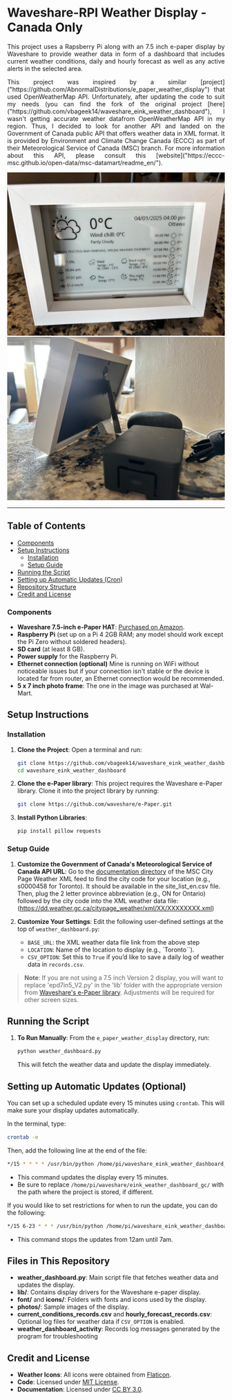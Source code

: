 

# Waveshare-RPI Weather Display - Canada Only

<p align="justify">
This project uses a Rapsberry Pi along with an 7.5 inch e-paper display by Waveshare to provide weather data in form of a dashboard that includes current weather conditions, daily and hourly forecast as well as any active alerts in the selected area. 
</p>

<p align="justify">
This project was inspired by a similar [project]("https://github.com/AbnormalDistributions/e_paper_weather_display") that used OpenWeatherMap API. Unfortunately, after updating the code to suit my needs (you can find the fork of the original project [here]("https://github.com/vbageek14/waveshare_eink_weather_dashboard"), I wasn't getting accurate weather datafrom OpenWeatherMap API in my region. Thus, I decided to look for another API and landed on the Government of Canada public API that offers weather data in XML format. It is provided by Environment and Climate Change Canada (ECCC) as part of their Meteorological Service of Canada (MSC) branch. For more information about this API, please consult this [website]("https://eccc-msc.github.io/open-data/msc-datamart/readme_en/").
</p>

![Front](https://github.com/vbageek14/waveshare_eink_weather_dashboard_gc/blob/main/photos/RaspberryPi_ePaper_Weather_Display_Front.jpeg)
![Back](https://github.com/vbageek14/waveshare_eink_weather_dashboard_gc/blob/main/photos/RaspberryPi_ePaper_Weather_Display_Back.jpeg)

---

## Table of Contents
- [Components](#components)
- [Setup Instructions](#setup-instructions)
  - [Installation](#installation)
  - [Setup Guide](#setup-guide)
- [Running the Script](#running-the-script)
- [Setting up Automatic Updates (Cron)](#setting-up-automatic-updates-optional)
- [Repository Structure](#files-in-this-repository)
- [Credit and License](#credit-and-license)

### Components
- **Waveshare 7.5-inch e-Paper HAT**: [Purchased on Amazon](https://a.co/d/cKgyf4m). 
- **Raspberry Pi** (set up on a Pi 4 2GB RAM; any model should work except the Pi Zero without soldered headers).
- **SD card** (at least 8 GB).
- **Power supply** for the Raspberry Pi.
- **Ethernet connection (optional)** Mine is running on WiFi without noticeable issues but if your connection isn't stable or the device is located far from router, an Ethernet connection would be recommended.
- **5 x 7 inch photo frame**: The one in the image was purchased at Wal-Mart.

## Setup Instructions

### Installation
1. **Clone the Project**:
   Open a terminal and run:
   ```bash
   git clone https://github.com/vbageek14/waveshare_eink_weather_dashboard.git
   cd waveshare_eink_weather_dashboard
   ```
2. **Clone the e-Paper library**:
   This project requires the Waveshare e-Paper library. Clone it into the project library by running:
   ```bash
   git clone https://github.com/waveshare/e-Paper.git
   ```

3. **Install Python Libraries**:
   ```bash
   pip install pillow requests
   ```

### Setup Guide
1. **Customize the Government of Canada's Meteorological Service of Canada API URL**:
    Go to the [documentation directory](https://dd.weather.gc.ca/citypage_weather/docs/) of the MSC City Page Weather XML feed to find the city code for your location (e.g., s0000458 for Toronto). It should be available in the site_list_en.csv file. Then, plug the 2 letter province abbreviation (e.g., ON for Ontario) followed by the city code into the XML weather data file: (https://dd.weather.gc.ca/citypage_weather/xml/XX/XXXXXXXX.xml)     

2. **Customize Your Settings**:
   Edit the following user-defined settings at the top of `weather_dashboard.py`:
   - `BASE_URL`: the XML weather data file link from the above step
   - `LOCATION`: Name of the location to display (e.g., `Toronto``).
   - `CSV_OPTION`: Set this to `True` if you’d like to save a daily log of weather data in `records.csv`.

> **Note**: If you are not using a 7.5 inch Version 2 display, you will want to replace 'epd7in5_V2.py' in the 'lib' folder with the appropriate version from [Waveshare's e-Paper library](https://github.com/waveshare/e-Paper/tree/master/RaspberryPi_JetsonNano/python/lib/waveshare_epd). Adjustments will be required for other screen sizes.

## Running the Script
1. **To Run Manually**:
   From the `e_paper_weather_display` directory, run:
   ```bash
   python weather_dashboard.py
   ```
   This will fetch the weather data and update the display immediately.

## Setting up Automatic Updates (Optional)
You can set up a scheduled update every 15 minutes using `crontab`. This will make sure your display updates automatically.

In the terminal, type:
```bash
crontab -e
```
Then, add the following line at the end of the file:
```bash
*/15 * * * * /usr/bin/python /home/pi/waveshare_eink_weather_dashboard_gc/weather_dashboard.py >> /home/pi/waveshare_eink_weather_dashboard/weather_display_gc.log 2>&1
```
- This command updates the display every 15 minutes.
- Be sure to replace `/home/pi/waveshare/eink_weather_dashboard_gc/` with the path where the project is stored, if different.

If you would like to set restrictions for when to run the update, you can do the following:
```bash
*/15 6-23 * * * /usr/bin/python /home/pi/waveshare_eink_weather_dashboard_gc/weather_dashboard.py >> /home/pi/waveshare_eink_weather_dashboarda_gc/weather_display.log 2>&1
```
- This command stops the updates from 12am until 7am.
## Files in This Repository
- **weather_dashboard.py**: Main script file that fetches weather data and updates the display.
- **lib/**: Contains display drivers for the Waveshare e-paper display.
- **font/** and **icons/**: Folders with fonts and icons used by the display.
- **photos/**: Sample images of the display.
- **current_conditions_records.csv** and **hourly_forecast_records.csv**: Optional log files for weather data if `CSV_OPTION` is enabled.
- **weather_dashboard_activity**: Records log messages generated by the program for troubleshooting

## Credit and License
- **Weather Icons**: All icons were obtained from [Flaticon](https://www.flaticon.com/free-icons/).
- **Code**: Licensed under [MIT License](http://opensource.org/licenses/mit-license.html).
- **Documentation**: Licensed under [CC BY 3.0](http://creativecommons.org/licenses/by/3.0).
